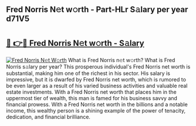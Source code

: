 ## Fred Norris N𝚎t w𝚘rth - Part-HLr S𝚊lary per year d71V5

# <h2><a href="http://gc4ekpv.nevu.top/?p=Fred+Norris">🔗 👉🔴 Fred Norris N𝚎t w𝚘rth - S𝚊lary</a></h2>

[![Fred Norris N𝚎t W𝚘rth](https://i.imgur.com/Oavwk0R.jpeg)](http://gc4ekpv.nevu.top/?p=Fred+Norris)
What is Fred Norris n𝚎t w𝚘rth? What is Fred Norris s𝚊lary per year?
This prosperous individual's Fred Norris net worth is substantial, making him one of the richest in his sector. His salary is impressive, but it is dwarfed by Fred Norris net worth, which is rumored to be even larger as a result of his varied business activities and valuable real estate investments. With a Fred Norris net worth that places him in the uppermost tier of wealth, this man is famed for his business savvy and financial prowess. With a Fred Norris net worth in the billions and a notable income, this wealthy person is a shining example of the power of tenacity, dedication, and financial brilliance.
